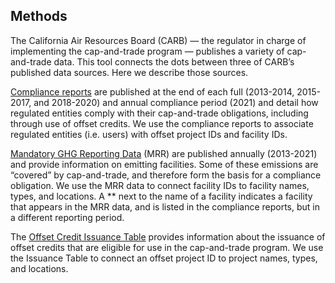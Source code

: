 ## Methods

The California Air Resources Board (CARB) — the regulator in charge of implementing the cap-and-trade program — publishes a variety of cap-and-trade data. This tool connects the dots between three of CARB’s published data sources. Here we describe those sources.

[Compliance reports](https://ww2.arb.ca.gov/our-work/programs/cap-and-trade-program/cap-and-trade-program-data) are published at the end of each full (2013-2014, 2015-2017, and 2018-2020) and annual compliance period (2021) and detail how regulated entities comply with their cap-and-trade obligations, including through use of offset credits. We use the compliance reports to associate regulated entities (i.e. users) with offset project IDs and facility IDs.

[Mandatory GHG Reporting Data](https://ww2.arb.ca.gov/mrr-data) (MRR) are published annually (2013-2021) and provide information on emitting facilities. Some of these emissions are “covered” by cap-and-trade, and therefore form the basis for a compliance obligation. We use the MRR data to connect facility IDs to facility names, types, and locations. A \*\* next to the name of a facility indicates a facility that appears in the MRR data, and is listed in the compliance reports, but in a different reporting period.

The [Offset Credit Issuance Table](https://ww2.arb.ca.gov/our-work/programs/cap-and-trade-program/cap-and-trade-program-data) provides information about the issuance of offset credits that are eligible for use in the cap-and-trade program. We use the Issuance Table to connect an offset project ID to project names, types, and locations.
